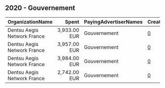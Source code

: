 ## 2020 - Gouvernement 
|OrganizationName|Spent|PayingAdvertiserNames|CreativeUrls|Impressions|Genders|AgeBrackets|CountryCodes|BillingAddresses|CandidateBallotInformation|
|:---|---:|:---|:---|---:|:---|:---|:---|:---|:---|
|Dentsu Aegis Network France|3,933.00 EUR|Gouvernement|[0](https://www.snap.com/political-ads/asset/ddb40713525fe7d0efe7e9c9ef27a261c20de218d381a88cd5f50bb953702e69?mediaType=mp4)|3,327,499||18-24|france|"67 Av. de Wagram,Paris,75017,FR"||
|Dentsu Aegis Network France|3,957.00 EUR|Gouvernement|[0](https://www.snap.com/political-ads/asset/3c4801400cdb684ed7754917637d603826645e352373edfc35fe05b241191752?mediaType=mp4)|3,346,585||18-24|france|"67 Av. de Wagram,Paris,75017,FR"||
|Dentsu Aegis Network France|3,984.00 EUR|Gouvernement|[0](https://www.snap.com/political-ads/asset/6a9911b19175a1d785cadd24032c3d5923211a5ca9a73cb890c108310d8aaf6c?mediaType=mp4)|3,364,985||18-24|france|"67 Av. de Wagram,Paris,75017,FR"||
|Dentsu Aegis Network France|2,742.00 EUR|Gouvernement|[0](https://www.snap.com/political-ads/asset/1feff06f70e64c39b2f060840d67d292acdb033d393a2e0ca22340c1ef01010a?mediaType=mp4)|2,545,504||18-24|france|"67 Av. de Wagram,Paris,75017,FR"||
